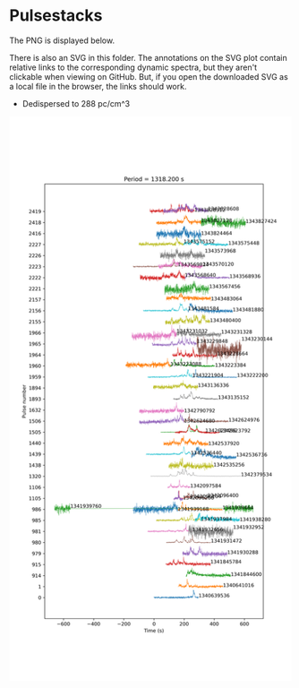 # Pulsestacks

The PNG is displayed below.

There is also an SVG in this folder.
The annotations on the SVG plot contain relative links to the corresponding dynamic spectra, but they aren't clickable when viewing on GitHub.
But, if you open the downloaded SVG as a local file in the browser, the links should work.

- Dedispersed to 288 pc/cm^3

![1318.2 seconds, DM = 288](pulsestack_1318.2s_DM_288.png)

